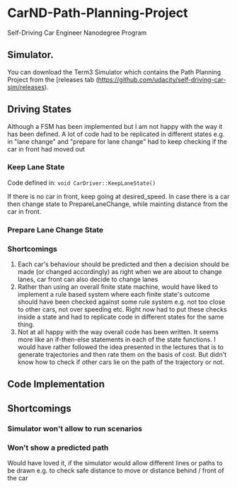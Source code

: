 # CarND-Path-Planning-Project
Self-Driving Car Engineer Nanodegree Program
   
## Simulator.
You can download the Term3 Simulator which contains the Path Planning Project from the [releases tab (https://github.com/udacity/self-driving-car-sim/releases).

## Driving States

Although a FSM has been implemented but I am not happy with the way it has been defined. A lot of code had to be replicated in different states e.g. in "lane change" and "prepare for lane change" had to keep checking if the car in front had moved out

### Keep Lane State

Code defined in: ```void CarDriver::KeepLaneState()```

If there is no car in front, keep going at desired_speed. In case there is a car then change state to PrepareLaneChange, while mainting distance from the car in front. 

### Prepare Lane Change State


### Shortcomings

1) Each car's behaviour should be predicted and then a decision should be made (or changed accordingly) as right when we are about to change lanes, car front can also decide to change lanes
2) Rather than using an overall finite state machine, would have liked to implement a rule based system where each finite state's outcome should have been checked against some rule system e.g. not too close to other cars, not over speeding etc. Right now had to put these checks inside a state and had to replicate code in different states for the same thing.
3) Not at all happy with the way overall code has been written. It seems more like an if-then-else statements in each of the state functions. I would have rather followed the idea presented in the lectures that is to generate trajectories and then rate them on the basis of cost. But didn't know how to check if other cars lie on the path of the trajectory or not.

## Code Implementation


## Shortcomings

### Simulator won't allow to run scenarios

### Won't show a predicted path

Would have loved it, if the simulator would allow different lines or paths to be drawn e.g. to check safe distance to move or distance behind / front of the car